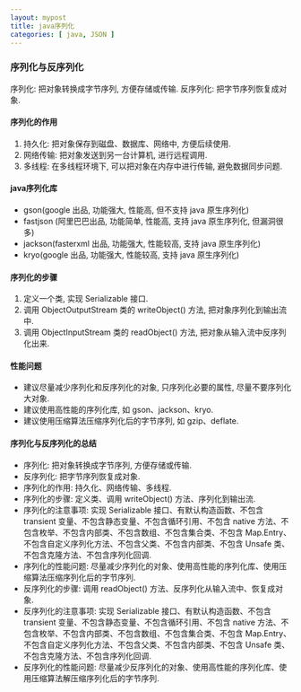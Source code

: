 ```yaml
---
layout: mypost
title: java序列化
categories: [ java, JSON ]
---
```


### 序列化与反序列化

序列化: 把对象转换成字节序列, 方便存储或传输. 
反序列化: 把字节序列恢复成对象. 

#### 序列化的作用

1. 持久化: 把对象保存到磁盘、数据库、网络中, 方便后续使用. 
2. 网络传输: 把对象发送到另一台计算机, 进行远程调用. 
3. 多线程: 在多线程环境下, 可以把对象在内存中进行传输, 避免数据同步问题. 

#### java序列化库

- gson(google 出品, 功能强大, 性能高, 但不支持 java 原生序列化)
- fastjson (阿里巴巴出品, 功能简单, 性能高, 支持 java 原生序列化, 但漏洞很多)
- jackson(fasterxml 出品, 功能强大, 性能较高, 支持 java 原生序列化)
- kryo(google 出品, 功能强大, 性能较高, 支持 java 原生序列化)

#### 序列化的步骤

1. 定义一个类, 实现 Serializable 接口. 
2. 调用 ObjectOutputStream 类的 writeObject() 方法, 把对象序列化到输出流中. 
3. 调用 ObjectInputStream 类的 readObject() 方法, 把对象从输入流中反序列化出来. 

#### 性能问题

- 建议尽量减少序列化和反序列化的对象, 只序列化必要的属性, 尽量不要序列化大对象. 
- 建议使用高性能的序列化库, 如 gson、jackson、kryo. 
- 建议使用压缩算法压缩序列化后的字节序列, 如 gzip、deflate. 

#### 序列化与反序列化的总结

- 序列化: 把对象转换成字节序列, 方便存储或传输. 
- 反序列化: 把字节序列恢复成对象. 
- 序列化的作用: 持久化、网络传输、多线程. 
- 序列化的步骤: 定义类、调用 writeObject() 方法、序列化到输出流. 
- 序列化的注意事项: 实现 Serializable 接口、有默认构造函数、不包含 transient 变量、不包含静态变量、不包含循环引用、不包含
  native 方法、不包含枚举、不包含内部类、不包含数组、不包含集合类、不包含 Map.Entry、不包含自定义序列化方法、不包含父类、不包含内部类、不包含
  Unsafe 类、不包含克隆方法、不包含序列化回调. 
- 序列化的性能问题: 尽量减少序列化的对象、使用高性能的序列化库、使用压缩算法压缩序列化后的字节序列. 
- 反序列化的步骤: 调用 readObject() 方法、反序列化从输入流中、恢复成对象. 
- 反序列化的注意事项: 实现 Serializable 接口、有默认构造函数、不包含 transient 变量、不包含静态变量、不包含循环引用、不包含
  native 方法、不包含枚举、不包含内部类、不包含数组、不包含集合类、不包含 Map.Entry、不包含自定义序列化方法、不包含父类、不包含内部类、不包含
  Unsafe 类、不包含克隆方法、不包含序列化回调. 
- 反序列化的性能问题: 尽量减少反序列化的对象、使用高性能的序列化库、使用压缩算法解压缩序列化后的字节序列. 